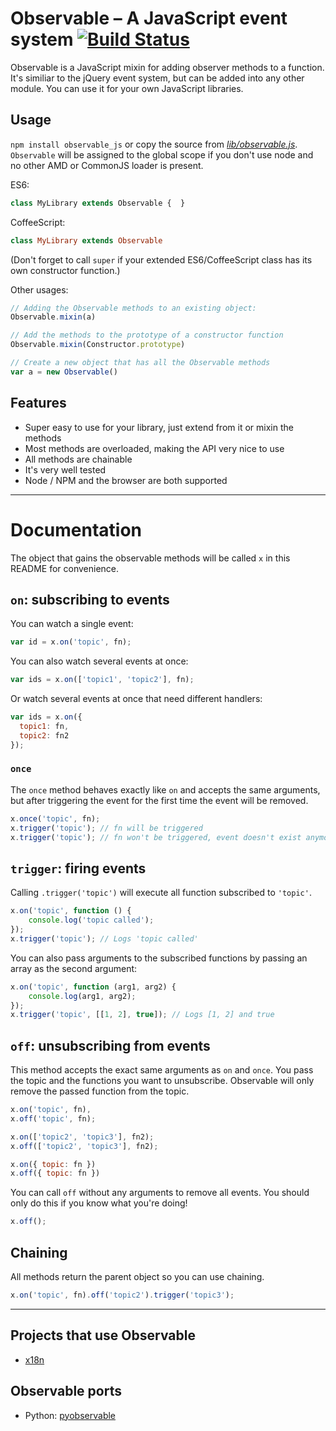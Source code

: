 # Observable – A JavaScript event system [![Build Status](https://travis-ci.org/florian/observable.png)](https://travis-ci.org/florian/observable)

Observable is a JavaScript mixin for adding observer methods to a function. It's similiar to the jQuery event system, but can be added into any other module. You can use it for your own JavaScript libraries.

## Usage

`npm install observable_js` or copy the source from *[lib/observable.js](blob/master/lib/observable.js)*.
`Observable` will be assigned to the global scope if you don't use node and no other AMD or CommonJS loader is present.

ES6:
```js
class MyLibrary extends Observable {  }
```

CoffeeScript:
```coffee
class MyLibrary extends Observable
```

(Don't forget to call `super` if your extended ES6/CoffeeScript class has its own constructor function.)

Other usages:
```js
// Adding the Observable methods to an existing object:
Observable.mixin(a)

// Add the methods to the prototype of a constructor function
Observable.mixin(Constructor.prototype)

// Create a new object that has all the Observable methods
var a = new Observable()
```

## Features

- Super easy to use for your library, just extend from it or mixin the methods
- Most methods are overloaded, making the API very nice to use
- All methods are chainable
- It's very well tested
- Node / NPM and the browser are both supported

- - -

# Documentation

The object that gains the observable methods will be called `x` in this README for convenience.

## `on`: subscribing to events

You can watch a single event:

```js
var id = x.on('topic', fn);
```

You can also watch several events at once:

```js
var ids = x.on(['topic1', 'topic2'], fn);
```

Or watch several events at once that need different handlers:

```js
var ids = x.on({
  topic1: fn,
  topic2: fn2
});
```

### `once`

The `once` method behaves exactly like `on` and accepts the same arguments, but after triggering the event for the first time the event will be removed.

```js
x.once('topic', fn);
x.trigger('topic'); // fn will be triggered
x.trigger('topic'); // fn won't be triggered, event doesn't exist anymore
```

## `trigger`: firing events

Calling `.trigger('topic')` will execute all function subscribed to `'topic'`.

```js
x.on('topic', function () {
	console.log('topic called');
});
x.trigger('topic'); // Logs 'topic called'
```

You can also pass arguments to the subscribed functions by passing an array as the second argument:

```js
x.on('topic', function (arg1, arg2) {
	console.log(arg1, arg2);
});
x.trigger('topic', [[1, 2], true]); // Logs [1, 2] and true
```

## `off`: unsubscribing from events

This method accepts the exact same arguments as `on` and `once`. You pass the
topic and the functions you want to unsubscribe. Observable will only remove the
passed function from the topic.

```js
x.on('topic', fn),
x.off('topic', fn);

x.on(['topic2', 'topic3'], fn2);
x.off(['topic2', 'topic3'], fn2);

x.on({ topic: fn })
x.off({ topic: fn })
```

You can call `off` without any arguments to remove all events. You should only do this if you know what you're doing!

```js
x.off();
```

## Chaining

All methods return the parent object so you can use chaining.

```js
x.on('topic', fn).off('topic2').trigger('topic3');
```

- - -

## Projects that use Observable

- [x18n](https://github.com/florian/x18n)

## Observable ports

- Python: [pyobservable](https://github.com/timofurrer/pyobservable)
